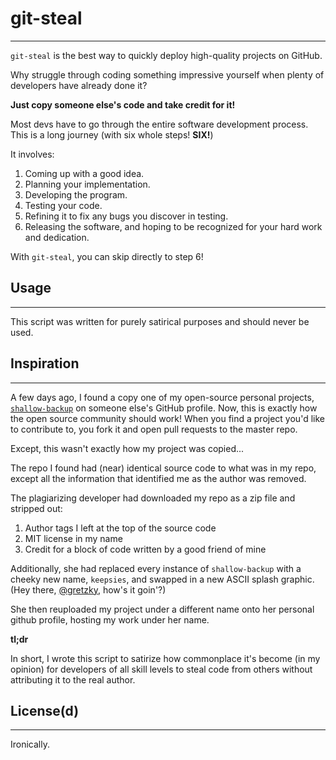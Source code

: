 # git-steal
---

`git-steal` is the best way to quickly deploy high-quality projects on GitHub.

Why struggle through coding something impressive yourself when plenty of developers have already done it?

**Just copy someone else's code and take credit for it!**

Most devs have to go through the entire software development process. This is a long journey (with six whole steps! **SIX!**)

It involves:

1. Coming up with a good idea.
2. Planning your implementation.
3. Developing the program.
4. Testing your code.
5. Refining it to fix any bugs you discover in testing.
6. Releasing the software, and hoping to be recognized for your hard work and dedication.

With `git-steal`, you can skip directly to step 6!

## Usage
---

This script was written for purely satirical purposes and should never be used.

## Inspiration
---

A few days ago, I found a copy one of my open-source personal projects, [`shallow-backup`](https://www.github.com/alichtman/shallow-backup) on someone else's GitHub profile. Now, this is exactly how the open source community should work! When you find a project you'd like to contribute to, you fork it and open pull requests to the master repo.

Except, this wasn't exactly how my project was copied...

The repo I found had (near) identical source code to what was in my repo, except all the information that identified me as the author was removed.

The plagiarizing developer had downloaded my repo as a zip file and stripped out:

1. Author tags I left at the top of the source code
2. MIT license in my name
3. Credit for a block of code written by a good friend of mine

Additionally, she had replaced every instance of `shallow-backup` with a cheeky new name, `keepsies`, and swapped in a new ASCII splash graphic. (Hey there, [@gretzky](https://github.com/gretzky), how's it goin'?)

She then reuploaded my project under a different name onto her personal github profile, hosting my work under her name.

**tl;dr**

In short, I wrote this script to satirize how commonplace it's become (in my opinion) for developers of all skill levels to steal code from others without attributing it to the real author.

## License(d)
---

Ironically.
